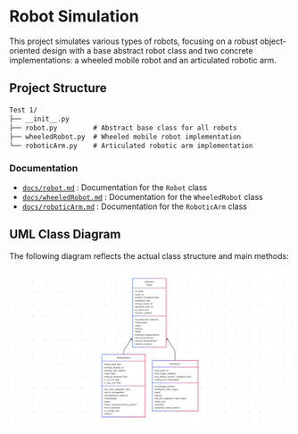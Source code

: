 # Robot Simulation

This project simulates various types of robots, focusing on a robust object-oriented design with a base abstract robot class and two concrete implementations: a wheeled mobile robot and an articulated robotic arm.

## Project Structure

```
Test 1/
├── __init__.py
├── robot.py         # Abstract base class for all robots
├── wheeledRobot.py  # Wheeled mobile robot implementation
└── roboticArm.py    # Articulated robotic arm implementation
```

### Documentation
- [`docs/robot.md`](docs/robot.md) : Documentation for the `Robot` class
- [`docs/wheeledRobot.md`](docs/wheeledRobot.md) : Documentation for the `WheeledRobot` class
- [`docs/roboticArm.md`](docs/roboticArm.md) : Documentation for the `RoboticArm` class

## UML Class Diagram

The following diagram reflects the actual class structure and main methods:

![UML Class Diagram](../media/diagram.png)